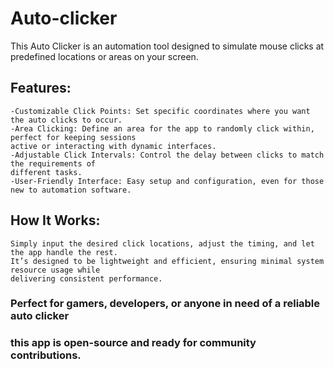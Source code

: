 # Auto-clicker
This Auto Clicker is an automation tool designed to simulate mouse clicks at predefined locations or areas on your screen.

## Features:
    -Customizable Click Points: Set specific coordinates where you want the auto clicks to occur.
    -Area Clicking: Define an area for the app to randomly click within, perfect for keeping sessions
    active or interacting with dynamic interfaces.
    -Adjustable Click Intervals: Control the delay between clicks to match the requirements of
    different tasks.
    -User-Friendly Interface: Easy setup and configuration, even for those new to automation software.
## How It Works:
    Simply input the desired click locations, adjust the timing, and let the app handle the rest.
    It’s designed to be lightweight and efficient, ensuring minimal system resource usage while
    delivering consistent performance.

### Perfect for gamers, developers, or anyone in need of a reliable auto clicker
### this app is open-source and ready for community contributions.





